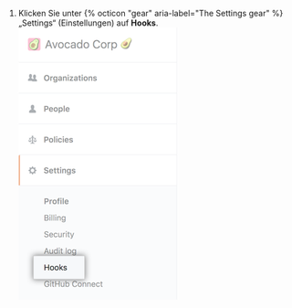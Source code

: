 1. Klicken Sie unter {% octicon "gear" aria-label="The Settings gear" %} „Settings“ (Einstellungen) auf **Hooks**. ![Registerkarte „Hooks“ auf der Seitenleiste mit den Einstellungen des Enterprise-Kontos](/assets/images/help/business-accounts/settings-hooks-tab.png)
